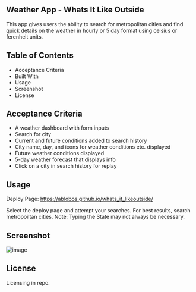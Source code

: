 ## Weather App - Whats It Like Outside

This app gives users the ability to search for metropolitan cities and find quick details on the weather in hourly or 5 day format using celsius or ferenheit units.


## Table of Contents

- Acceptance Criteria
- Built With
- Usage
- Screenshot
- License



## Acceptance Criteria

- A weather dashboard with form inputs
- Search for city
- Current and future conditions added to search history
- City name, day, and icons for weather conditions etc. displayed
- Future weather conditions displayed
- 5-day weather forecast that displays info
- Click on a city in search history for replay
## Usage

Deploy Page: https://ablobos.github.io/whats_it_likeoutside/

Select the deploy page and attempt your searches. For best results, search metropoiltan cities. 
Note: Typing the State may not always be necessary.
## Screenshot
![image](https://user-images.githubusercontent.com/117130907/216798445-969a0eec-bb18-421d-9fb9-34b4dcfc30fd.png)
## License
Licensing in repo.
